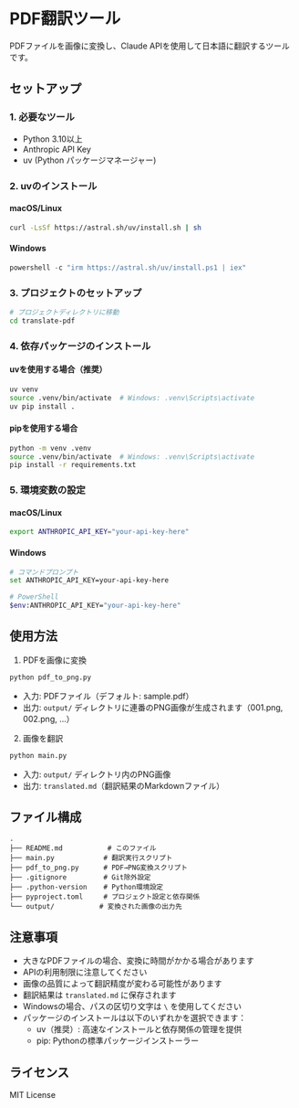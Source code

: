 # PDF翻訳ツール

PDFファイルを画像に変換し、Claude APIを使用して日本語に翻訳するツールです。

## セットアップ

### 1. 必要なツール

- Python 3.10以上
- Anthropic API Key
- uv (Python パッケージマネージャー)

### 2. uvのインストール

#### macOS/Linux
```bash
curl -LsSf https://astral.sh/uv/install.sh | sh
```

#### Windows
```powershell
powershell -c "irm https://astral.sh/uv/install.ps1 | iex"
```

### 3. プロジェクトのセットアップ

```bash
# プロジェクトディレクトリに移動
cd translate-pdf
```

### 4. 依存パッケージのインストール

#### uvを使用する場合（推奨）
```bash
uv venv
source .venv/bin/activate  # Windows: .venv\Scripts\activate
uv pip install .
```

#### pipを使用する場合
```bash
python -m venv .venv
source .venv/bin/activate  # Windows: .venv\Scripts\activate
pip install -r requirements.txt
```

### 5. 環境変数の設定

#### macOS/Linux
```bash
export ANTHROPIC_API_KEY="your-api-key-here"
```

#### Windows
```bash
# コマンドプロンプト
set ANTHROPIC_API_KEY=your-api-key-here

# PowerShell
$env:ANTHROPIC_API_KEY="your-api-key-here"
```

## 使用方法

1. PDFを画像に変換

```bash
python pdf_to_png.py
```

- 入力: PDFファイル（デフォルト: sample.pdf）
- 出力: `output/` ディレクトリに連番のPNG画像が生成されます（001.png, 002.png, ...）

2. 画像を翻訳

```bash
python main.py
```

- 入力: `output/` ディレクトリ内のPNG画像
- 出力: `translated.md`（翻訳結果のMarkdownファイル）

## ファイル構成

```
.
├── README.md           # このファイル
├── main.py            # 翻訳実行スクリプト
├── pdf_to_png.py      # PDF→PNG変換スクリプト
├── .gitignore         # Git除外設定
├── .python-version    # Python環境設定
├── pyproject.toml     # プロジェクト設定と依存関係
└── output/           # 変換された画像の出力先
```

## 注意事項

- 大きなPDFファイルの場合、変換に時間がかかる場合があります
- APIの利用制限に注意してください
- 画像の品質によって翻訳精度が変わる可能性があります
- 翻訳結果は `translated.md` に保存されます
- Windowsの場合、パスの区切り文字は `\` を使用してください
- パッケージのインストールは以下のいずれかを選択できます：
  - uv（推奨）: 高速なインストールと依存関係の管理を提供
  - pip: Pythonの標準パッケージインストーラー

## ライセンス

MIT License
